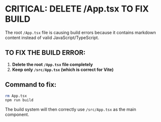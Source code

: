 # CRITICAL: DELETE /App.tsx TO FIX BUILD

The root `/App.tsx` file is causing build errors because it contains markdown content instead of valid JavaScript/TypeScript.

## TO FIX THE BUILD ERROR:

1. **Delete the root `/App.tsx` file completely**
2. **Keep only `/src/App.tsx` (which is correct for Vite)**

## Command to fix:
```bash
rm App.tsx
npm run build
```

The build system will then correctly use `/src/App.tsx` as the main component.
